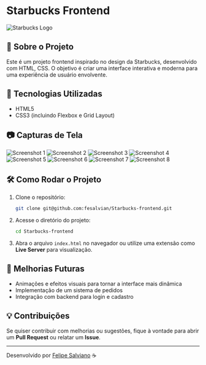 # Starbucks Frontend

![Starbucks Logo](./img/Starbucks_Corporation_Logo_2011.svg.png)

## 📌 Sobre o Projeto
Este é um projeto frontend inspirado no design da Starbucks, desenvolvido com HTML, CSS. O objetivo é criar uma interface interativa e moderna para uma experiência de usuário envolvente.

## 🎨 Tecnologias Utilizadas
- HTML5
- CSS3 (incluindo Flexbox e Grid Layout)

## 📷 Capturas de Tela

![Screenshot 1](https://github.com/fesalvian/Starbucks-frontend/blob/main/img/starbucks%20site%2001.png?raw=true)
![Screenshot 2](https://github.com/fesalvian/Starbucks-frontend/blob/main/img/starbucks%20site%2002.png?raw=true)
![Screenshot 3](https://github.com/fesalvian/Starbucks-frontend/blob/main/img/starbucks%20site%2003.png?raw=true)
![Screenshot 4](https://github.com/fesalvian/Starbucks-frontend/blob/main/img/starbuck%2004.png?raw=true)
![Screenshot 5](https://github.com/fesalvian/Starbucks-frontend/blob/main/img/starbucks%2005.png?raw=true)
![Screenshot 6](https://github.com/fesalvian/Starbucks-frontend/blob/main/img/starbucks%2006.png?raw=true)
![Screenshot 7](https://github.com/fesalvian/Starbucks-frontend/blob/main/img/starbucks%2007.png?raw=true)
![Screenshot 8](https://github.com/fesalvian/Starbucks-frontend/blob/main/img/starbucks%2008.png?raw=true)

## 🛠 Como Rodar o Projeto
1. Clone o repositório:
   ```bash
   git clone git@github.com:fesalvian/Starbucks-frontend.git
   ```
2. Acesse o diretório do projeto:
   ```bash
   cd Starbucks-frontend
   ```
3. Abra o arquivo `index.html` no navegador ou utilize uma extensão como **Live Server** para visualização.

## 📌 Melhorias Futuras
- Animações e efeitos visuais para tornar a interface mais dinâmica
- Implementação de um sistema de pedidos
- Integração com backend para login e cadastro

## 💡 Contribuições
Se quiser contribuir com melhorias ou sugestões, fique à vontade para abrir um **Pull Request** ou relatar um **Issue**.

---
Desenvolvido por [Felipe Salviano](https://github.com/fesalvian) ☕

